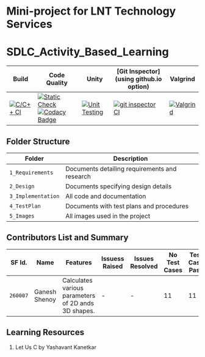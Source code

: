 # Mini-project for LNT Technology Services

# SDLC_Activity_Based_Learning
Build | Code Quality | Unity | [Git Inspector](using github.io option)|Valgrind|
|---------|--------------|-----------|------------------|----------------------|
[![C/C++ CI](https://github.com/260007/mini-project/actions/workflows/C-build.yml/badge.svg)](https://github.com/260007/mini-project/actions/workflows/C-build.yml)|[![Static Check](https://github.com/260007/mini-project/actions/workflows/cppcheck.yml/badge.svg)](https://github.com/260007/mini-project/actions/workflows/cppcheck.yml)  [![Codacy Badge](https://app.codacy.com/project/badge/Grade/21c5cae1b5844158b9eb3d4c80125c89)](https://app.codacy.com/gh/260007/mini-project/dashboard?branch=main=Badge_Grade) |[![Unit Testing](https://github.com/260007/mini-project/actions/workflows/Unity%20Testing1.yml/badge.svg)](https://github.com/260007/mini-project/actions/workflows/Unity%20Testing1.yml) | [![git inspector CI](https://github.com/260007/mini-project/actions/workflows/gitinspector.yml/badge.svg)](https://github.com/260007/mini-project/actions/workflows/gitinspector.yml)|[![Valgrind](https://github.com/260007/mini-project/actions/workflows/ValgrindTest.yml/badge.svg)](https://github.com/260007/mini-project/actions/workflows/ValgrindTest.yml)|




## Folder Structure
Folder             | Description
-------------------| -----------------------------------------
`1_Requirements`   | Documents detailing requirements and research
`2_Design`         | Documents specifying design details
`3_Implementation` | All code and documentation
`4_TestPlan`      | Documents with test plans and procedures
`5_Images`      | All images used in the project

## Contributors List and Summary

SF Id. |  Name   |    Features    | Issuess Raised |Issues Resolved|No Test Cases|Test Case Pass
-------|---------|----------------|----------------|---------------|-------------|--------------
`260007` | Ganesh Shenoy  | Calculates various parameters of 2D ands 3D  shapes.  | -     | -   |11    |11      

## Learning Resources
1.  Let Us C by Yashavant Kanetkar

